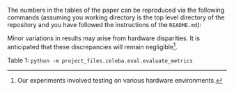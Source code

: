 The numbers in the tables of the paper can be reproduced via the following commands (assuming you working directory is the top level directory of the repository and you have followed the instructions of the `README.md`):

Minor variations in results may arise from hardware disparities. It is anticipated that these discrepancies will remain negligible[^1].

Table 1: `python -m project_files.celeba.eval.evaluate_metrics`

[^1]: Our experiments involved testing on various hardware environments.